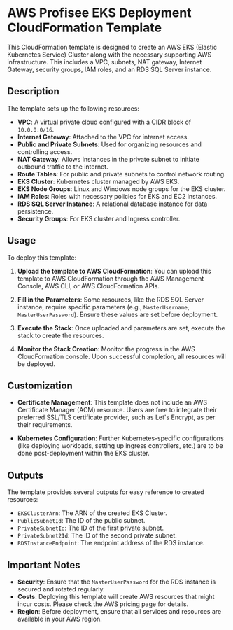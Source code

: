 # AWS Profisee EKS Deployment CloudFormation Template

This CloudFormation template is designed to create an AWS EKS (Elastic Kubernetes Service) Cluster along with the necessary supporting AWS infrastructure. This includes a VPC, subnets, NAT gateway, Internet Gateway, security groups, IAM roles, and an RDS SQL Server instance.

## Description

The template sets up the following resources:

- **VPC**: A virtual private cloud configured with a CIDR block of `10.0.0.0/16`.
- **Internet Gateway**: Attached to the VPC for internet access.
- **Public and Private Subnets**: Used for organizing resources and controlling access.
- **NAT Gateway**: Allows instances in the private subnet to initiate outbound traffic to the internet.
- **Route Tables**: For public and private subnets to control network routing.
- **EKS Cluster**: Kubernetes cluster managed by AWS EKS.
- **EKS Node Groups**: Linux and Windows node groups for the EKS cluster.
- **IAM Roles**: Roles with necessary policies for EKS and EC2 instances.
- **RDS SQL Server Instance**: A relational database instance for data persistence.
- **Security Groups**: For EKS cluster and Ingress controller.

## Usage

To deploy this template:

1. **Upload the template to AWS CloudFormation**:
   You can upload this template to AWS CloudFormation through the AWS Management Console, AWS CLI, or AWS CloudFormation APIs.

2. **Fill in the Parameters**:
   Some resources, like the RDS SQL Server instance, require specific parameters (e.g., `MasterUsername`, `MasterUserPassword`). Ensure these values are set before deployment.

3. **Execute the Stack**:
   Once uploaded and parameters are set, execute the stack to create the resources.

4. **Monitor the Stack Creation**:
   Monitor the progress in the AWS CloudFormation console. Upon successful completion, all resources will be deployed.

## Customization

- **Certificate Management**:
  This template does not include an AWS Certificate Manager (ACM) resource. Users are free to integrate their preferred SSL/TLS certificate provider, such as Let's Encrypt, as per their requirements.

- **Kubernetes Configuration**:
  Further Kubernetes-specific configurations (like deploying workloads, setting up ingress controllers, etc.) are to be done post-deployment within the EKS cluster.

## Outputs

The template provides several outputs for easy reference to created resources:

- `EKSClusterArn`: The ARN of the created EKS Cluster.
- `PublicSubnetId`: The ID of the public subnet.
- `PrivateSubnetId`: The ID of the first private subnet.
- `PrivateSubnet2Id`: The ID of the second private subnet.
- `RDSInstanceEndpoint`: The endpoint address of the RDS instance.

## Important Notes

- **Security**: Ensure that the `MasterUserPassword` for the RDS instance is secured and rotated regularly.
- **Costs**: Deploying this template will create AWS resources that might incur costs. Please check the AWS pricing page for details.
- **Region**: Before deployment, ensure that all services and resources are available in your AWS region.